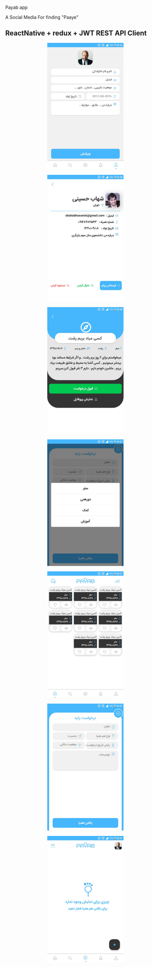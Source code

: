 
Payab app

A Social Media For finding "Paaye" 

ReactNative + redux + JWT REST API Client 
---------

<p align="center"><img src="screenshots/0.jpeg" width="240"></p>
<p align="center"><img src="screenshots/1.jpeg" width="240"></p>
<p align="center"><img src="screenshots/2.jpeg" width="240"></p>
<p align="center"><img src="screenshots/3.jpeg" width="240"></p>
<p align="center"><img src="screenshots/5.jpeg" width="240"></p>
<p align="center"><img src="screenshots/6.jpeg" width="240"></p>
<p align="center"><img src="screenshots/7.jpeg" width="240"></p>

